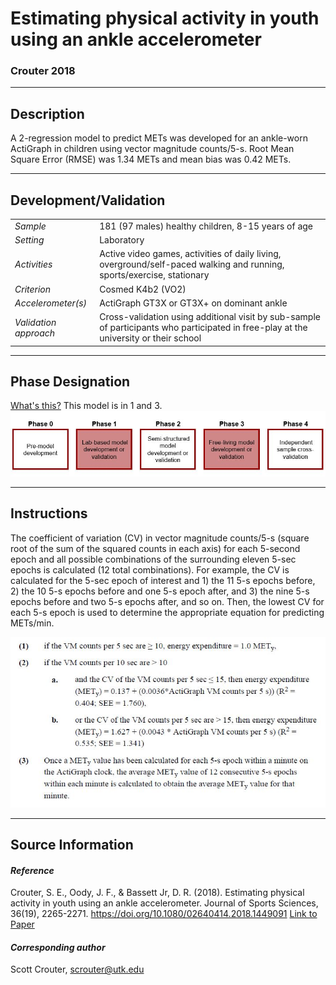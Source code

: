 # Estimating physical activity in youth using an ankle accelerometer
### Crouter 2018
---

## Description
A 2-regression model to predict METs was developed for an ankle-worn ActiGraph in children using vector magnitude counts/5-s. Root Mean Square Error (RMSE) was 1.34 METs and mean bias was 0.42 METs.



---

## Development/Validation

|  |  |
| ------------- | ------------- |
| *Sample*  |181 (97 males) healthy children, 8-15 years of age |
| *Setting*  |Laboratory |
| *Activities*  |Active video games, activities of daily living, overground/self-paced walking and running, sports/exercise, stationary   |
| *Criterion* |Cosmed K4b2 (VO2)   |
| *Accelerometer(s)* | ActiGraph GT3X or GT3X+ on dominant ankle  |
| *Validation approach* |Cross-validation using additional visit by sub-sample of participants who participated in free-play at the university or their school   |



---
## Phase Designation
[What's this?](https://github.com/clevengerkimberly/AccelerometerRepository/blob/a76916ebe2a6002b20cdc6ef39c889d62ce9d6ae/phase%20_images/phase.md)
This model is in 1 and 3.
![image](https://github.com/clevengerkimberly/AccelerometerRepository/blob/main/phase%20_images/Phase1and3.JPG)

---
## Instructions
The coefficient of variation (CV) in vector magnitude counts/5-s (square root of the sum of the squared counts in each axis) for each 5-second epoch and all possible combinations of the surrounding eleven 5-sec epochs is calculated (12 total combinations). For example, the CV is calculated for the 5-sec epoch of interest and 1) the 11 5-s epochs before, 2) the 10 5-s epochs before and one 5-s epoch after, and 3) the nine 5-s epochs before and two 5-s epochs after, and so on. Then, the lowest CV for each 5-s epoch is used to determine the appropriate equation for predicting METs/min.

![image](https://github.com/clevengerkimberly/AccelerometerRepository/blob/main/Crouter2018/Crouter2018.JPG)



---
## Source Information
#### *Reference*
Crouter, S. E., Oody, J. F., & Bassett Jr, D. R. (2018). Estimating physical activity in youth using an ankle accelerometer. Journal of Sports Sciences, 36(19), 2265-2271. https://doi.org/10.1080/02640414.2018.1449091 [Link to Paper](https://github.com/clevengerkimberly/AccelerometerRepository/blob/main/Crouter2018/Crouter2018.pdf)
 
#### *Corresponding author*
Scott Crouter, scrouter@utk.edu
